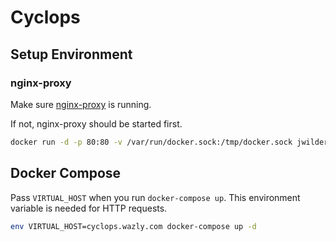 # Cyclops

## Setup Environment

### nginx-proxy

Make sure [nginx-proxy](https://github.com/jwilder/nginx-proxy) is running.

If not, nginx-proxy should be started first.

```sh
docker run -d -p 80:80 -v /var/run/docker.sock:/tmp/docker.sock jwilder/nginx-proxy
```

## Docker Compose

Pass `VIRTUAL_HOST` when you run `docker-compose up`.
This environment variable is needed for HTTP requests.

```sh
env VIRTUAL_HOST=cyclops.wazly.com docker-compose up -d
```

